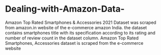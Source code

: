 # Dealing-with-Amazon-Data-
Amazon Top Rated Smartphones &amp; Accessories 2021 Dataset was scraped from amazon.in website of the e-commerce amazon India. the dataset contains smartphones title with its specification according to its rating and number of review count in the dataset column.  Amazon Top Rated Smartphones, Accessories dataset is scraped from the e-commerce website
